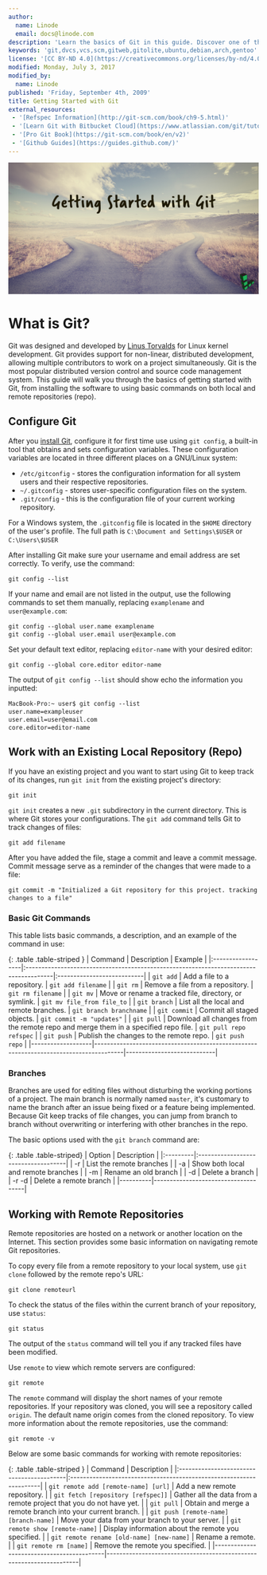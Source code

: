 ```yaml
---
author:
  name: Linode
  email: docs@linode.com
description: 'Learn the basics of Git in this guide. Discover one of the most popular distributed version control and source code management systems that make contributing to projects and working with a team easy.'
keywords: 'git,dvcs,vcs,scm,gitweb,gitolite,ubuntu,debian,arch,gentoo'
license: '[CC BY-ND 4.0](https://creativecommons.org/licenses/by-nd/4.0)'
modified: Monday, July 3, 2017
modified_by:
  name: Linode
published: 'Friday, September 4th, 2009'
title: Getting Started with Git 
external_resources:
 - '[Refspec Information](http://git-scm.com/book/ch9-5.html)'
 - '[Learn Git with Bitbucket Cloud](https://www.atlassian.com/git/tutorials/learn-git-with-bitbucket-cloud)'
 - '[Pro Git Book](https://git-scm.com/book/en/v2)'
 - '[Github Guides](https://guides.github.com/)'
---
```


![Git Started Today](/docs/assets/git_getting_started.png)

# What is Git?

Git was designed and developed by [Linus Torvalds](https://en.wikipedia.org/wiki/Linus_Torvalds) for Linux kernel development. Git provides support for non-linear, distributed development, allowing multiple contributors to work on a project simultaneously. Git is the most popular distributed version control and source code management system. This guide will walk you through the basics of getting started with Git, from installing the software to using basic commands on both local and remote repositories (repo).

## Configure Git

After you [install Git](/docs/development/version-control/how-to-install-git-on-mac-and-windows), configure it for first time use using `git config`, a built-in tool that obtains and sets configuration variables. These configuration variables are located in three different places on a GNU/Linux system:

 - `/etc/gitconfig` - stores the configuration information for all system users and their respective repositories.
 - `~/.gitconfig` - stores user-specific configuration files on the system.
 - `.git/config` - this is the configuration file of your current working repository.

For a Windows system, the `.gitconfig` file is located in the `$HOME` directory of the user's profile. The full path is `C:\Document and Settings\$USER` or `C:\Users\$USER`

After installing Git make sure your username and email address are set correctly. To verify, use the command:

    git config --list

If your name and email are not listed in the output, use the following commands to set them manually, replacing `examplename` and `user@example.com`:

    git config --global user.name examplename
    git config --global user.email user@example.com

Set your default text editor, replacing `editor-name` with your desired editor:

    git config --global core.editor editor-name

The output of `git config --list` should show echo the information you inputted:

    MacBook-Pro:~ user$ git config --list
    user.name=exampleuser
    user.email=user@email.com
    core.editor=editor-name

## Work with an Existing Local Repository (Repo)

If you have an existing project and you want to start using Git to keep track of its changes, run `git init` from the existing project's directory:

    git init

`git init` creates a new `.git` subdirectory in the current directory. This is where Git stores your configurations. The `git add` command tells Git to track changes of files:

    git add filename

After you have added the file, stage a commit and leave a commit message. Commit message serve as a reminder of the changes that were made to a file:

    git commit -m "Initialized a Git repository for this project. tracking changes to a file" 

### Basic Git Commands

This table lists basic commands, a description, and an example of the command in use: 

{: .table .table-striped }
| Command           | Description                                                                           | Example                    |
|:------------------|:--------------------------------------------------------------------------------------|:---------------------------|
| `git add`         | Add a file to a repository.                                                           | `git add filename`         |
| `git rm`          | Remove a file from a repository.                                                      | `git rm filename`          |
| `git mv`          | Move or rename a tracked file, directory, or symlink.                                 | `git mv file_from file_to` |
| `git branch`      | List all the local and remote branches.                                               | `git branch branchname`    |
| `git commit`      | Commit all staged objects.                                                            | `git commit -m "updates"`  |
| `git pull`        | Download all changes from the remote repo and merge them in a specified repo file.    | `git pull repo refspec`    |
| `git push`        | Publish the changes to the remote repo.                                               | `git push repo`            |
|-------------------|---------------------------------------------------------------------------------------|----------------------------|

### Branches

Branches are used for editing files without disturbing the working portions of a project. The main branch is normally named `master`, it's customary to name the branch after an issue being fixed or a feature being implemented. Because Git keep tracks of file changes, you can jump from branch to branch without overwriting or interfering with other branches in the repo.

The basic options used with the `git branch` command are:

{: .table .table-striped}
| Option   | Description                         |
|:---------|:------------------------------------|
| -r       | List the remote branches            |
| -a       | Show both local and remote branches |
| -m       | Rename an old branch                |
| -d       | Delete a branch                     |
| -r -d    | Delete a remote branch              |
|----------|-------------------------------------|

## Working with Remote Repositories

Remote repositories are hosted on a network or another location on the Internet. This section provides some basic information on navigating remote Git repositories.

To copy every file from a remote repository to your local system, use `git clone` followed by the remote repo's URL:

    git clone remoteurl

To check the status of the files within the current branch of your repository, use `status`:

    git status

The output of the `status` command will tell you if any tracked files have been modified.

Use `remote` to view which remote servers are configured:

    git remote

The `remote` command will display the short names of your remote repositories. If your repository was cloned, you will see a repository called `origin`. The default name origin comes from the cloned repository. To view more information about the remote repositories, use the command:

    git remote -v

Below are some basic commands for working with remote repositories:

{: .table .table-striped }
| Command                                   | Description                                                         |
|:------------------------------------------|:--------------------------------------------------------------------|
| `git remote add [remote-name] [url]`      | Add a new remote repository.                                        |
| `git fetch [repository [refspec]]`        | Gather all the data from a remote project that you do not have yet. |
| `git pull`                                | Obtain and merge a remote branch into your current branch.          |
| `git push [remote-name] [branch-name]`    | Move your data from your branch to your server.                     |
| `git remote show [remote-name]`           | Display information about the remote you specified.                 |
| `git remote rename [old-name] [new-name]` | Rename a remote.                                                    |
| `git remote rm [name]`                    | Remove the remote you specified.                                    |
|-------------------------------------------|---------------------------------------------------------------------|
